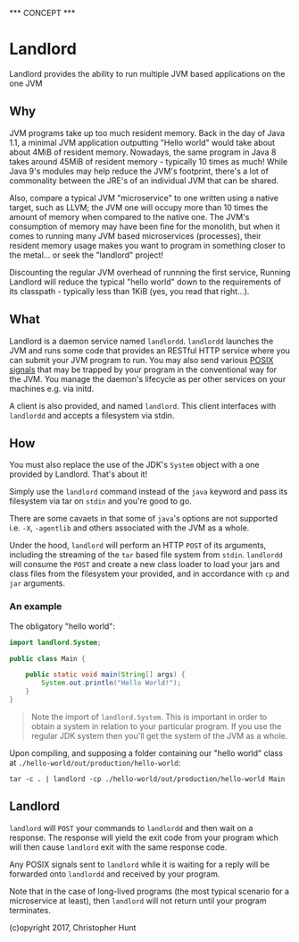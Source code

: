 *** CONCEPT ***

# Landlord
Landlord provides the ability to run multiple JVM based applications on the one JVM

## Why
JVM programs take up too much resident memory. Back in the day of Java 1.1, a minimal JVM application outputting "Hello world" would take about about 4MiB of resident memory. Nowadays, the same program in Java 8 takes around 45MiB of resident memory - typically 10 times as much! While Java 9's modules may help reduce the JVM's footprint, there's a lot of commonality between the JRE's of an individual JVM that can be shared.

Also, compare a typical JVM "microservice" to one written using a native target, such as LLVM; the JVM one will occupy more than 10 times the amount of memory when compared to the native one. The JVM's consumption of memory may have been fine for the monolith, but when it comes to running many JVM based microservices (processes), their resident memory usage makes you want to program in something closer to the metal... or seek the "landlord" project!

Discounting the regular JVM overhead of runnning the first service, Running Landlord will reduce the typical "hello world" down to the requirements of its classpath - typically less than 1KiB (yes, you read that right...).

## What
Landlord is a daemon service named `landlordd`. `landlordd` launches the JVM and runs some code that provides an RESTful HTTP service where you can submit your JVM program to run. You may also send various [POSIX signals](https://en.wikipedia.org/wiki/Signal_(IPC)) that may be trapped by your program in the conventional way for the JVM. You manage the daemon's lifecycle as per other services on your machines e.g. via initd. 

A client is also provided, and named `landlord`. This client interfaces with `landlordd` and accepts a filesystem via stdin.

## How
You must also replace the use of the JDK's `System` object with a one provided by Landlord. That's about it!

Simply use the `landlord` command instead of the `java` keyword and pass its filesystem via tar on `stdin` and you're good to go.

There are some cavaets in that some of `java`'s options are not supported i.e. `-X`, `-agentlib` and others associated with the JVM as a whole.

Under the hood, `landlord` will perform an HTTP `POST` of its arguments, including the streaming of the `tar` based file system from `stdin`. `landlordd` will consume the `POST` and create a new class loader to load your jars and class files from the filesystem your provided, and in accordance with `cp` and `jar` arguments.

### An example

The obligatory "hello world":

```java
import landlord.System;

public class Main {

    public static void main(String[] args) {
        System.out.println("Hello World!");
    }
}
```

> Note the import of `landlord.System`. This is important in order to obtain a system in relation to your particular program. If you use the regular JDK system then you'll get the system of the JVM as a whole.

Upon compiling, and supposing a folder containing our "hello world" class at `./hello-world/out/production/hello-world`:

```
tar -c . | landlord -cp ./hello-world/out/production/hello-world Main
```

## Landlord
`landlord` will `POST` your commands to `landlordd` and then wait on a response. The response will yield the exit code from your program which will then cause `landlord` exit with the same response code.

Any POSIX signals sent to `landlord` while it is waiting for a reply will be forwarded onto `landlordd` and received by your program.

Note that in the case of long-lived programs (the most typical scenario for a microservice at least), then `landlord` will not return until your program terminates.

(c)opyright 2017, Christopher Hunt

